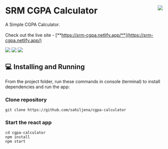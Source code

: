 # SRM CGPA Calculator <img src="https://i.ibb.co/q0w8zvX/src-2-cgpa.png" align="right">
A Simple CGPA Calculator. 
<br><br>
Check out the live site - [**https://srm-cgpa.netlify.app/**](https://srm-cgpa.netlify.app/)

![](https://img.shields.io/github/forks/sahiljena/cgpa-calculator?color=green&style=for-the-badge)
![](https://img.shields.io/github/stars/sahiljena/cgpa-calculator?color=silver&style=for-the-badge)
![](https://img.shields.io/github/license/sahiljena/cgpa-calculator?color=yellow&style=for-the-badge)


## 💻 Installing and Running
From the project folder, run these commands in console (terminal) to install dependencies and run the app:
### Clone repository
``` 
git clone https://github.com/sahiljena/cgpa-calculator
```


### Start the react app
``` 
cd cgpa-calculator
npm install
npm start
```


